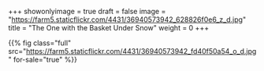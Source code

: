 +++
showonlyimage = true
draft = false
image = "https://farm5.staticflickr.com/4431/36940573942_628826f0e6_z_d.jpg"
title = "The One with the Basket Under Snow"
weight = 0
+++

{{% fig class="full" src="https://farm5.staticflickr.com/4431/36940573942_fd40f50a54_o_d.jpg" for-sale="true" %}}
